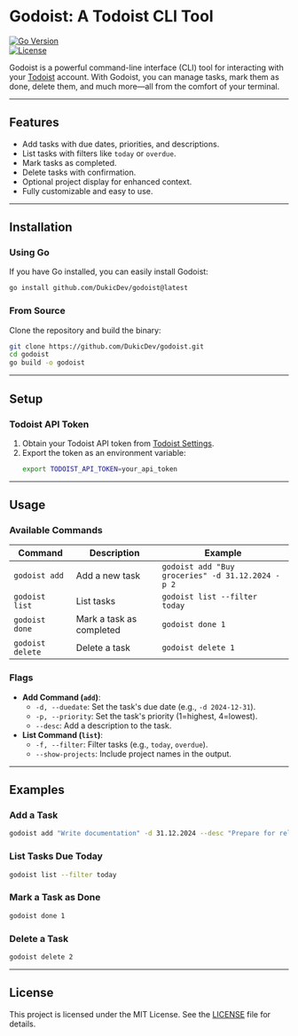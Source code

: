 # **Godoist: A Todoist CLI Tool**

[![Go Version](https://img.shields.io/github/go-mod/go-version/DukicDev/godoist)](https://golang.org/)  
[![License](https://img.shields.io/github/license/DukicDev/godoist)](LICENSE)

Godoist is a powerful command-line interface (CLI) tool for interacting with your [Todoist](https://todoist.com/) account. With Godoist, you can manage tasks, mark them as done, delete them, and much more—all from the comfort of your terminal.

---

## **Features**

- Add tasks with due dates, priorities, and descriptions.
- List tasks with filters like `today` or `overdue`.
- Mark tasks as completed.
- Delete tasks with confirmation.
- Optional project display for enhanced context.
- Fully customizable and easy to use.

---

## **Installation**

### **Using Go**
If you have Go installed, you can easily install Godoist:
```bash
go install github.com/DukicDev/godoist@latest
```

### **From Source**
Clone the repository and build the binary:
```bash
git clone https://github.com/DukicDev/godoist.git
cd godoist
go build -o godoist
```

---

## **Setup**

### **Todoist API Token**
1. Obtain your Todoist API token from [Todoist Settings](https://todoist.com/prefs/integrations).
2. Export the token as an environment variable:
   ```bash
   export TODOIST_API_TOKEN=your_api_token
   ```

---

## **Usage**

### **Available Commands**
| Command          | Description                                 | Example                                            |
|-------------------|---------------------------------------------|----------------------------------------------------|
| `godoist add`     | Add a new task                             | `godoist add "Buy groceries" -d 31.12.2024 -p 2`  |
| `godoist list`    | List tasks                                 | `godoist list --filter today`                     |
| `godoist done`    | Mark a task as completed                   | `godoist done 1`                                  |
| `godoist delete`  | Delete a task                              | `godoist delete 1`                                |

### **Flags**
- **Add Command (`add`)**:
  - `-d, --duedate`: Set the task's due date (e.g., `-d 2024-12-31`).
  - `-p, --priority`: Set the task's priority (1=highest, 4=lowest).
  - `--desc`: Add a description to the task.
- **List Command (`list`)**:
  - `-f, --filter`: Filter tasks (e.g., `today`, `overdue`).
  - `--show-projects`: Include project names in the output.

---

## **Examples**

### Add a Task
```bash
godoist add "Write documentation" -d 31.12.2024 --desc "Prepare for release"
```

### List Tasks Due Today
```bash
godoist list --filter today
```

### Mark a Task as Done
```bash
godoist done 1
```

### Delete a Task
```bash
godoist delete 2
```

---

## **License**

This project is licensed under the MIT License. See the [LICENSE](LICENSE) file for details.

